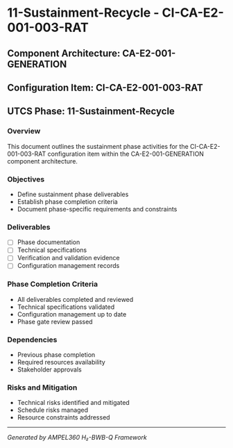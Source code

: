 # 11-Sustainment-Recycle - CI-CA-E2-001-003-RAT

## Component Architecture: CA-E2-001-GENERATION
## Configuration Item: CI-CA-E2-001-003-RAT
## UTCS Phase: 11-Sustainment-Recycle

### Overview
This document outlines the sustainment phase activities for the CI-CA-E2-001-003-RAT configuration item within the CA-E2-001-GENERATION component architecture.

### Objectives
- Define sustainment phase deliverables
- Establish phase completion criteria
- Document phase-specific requirements and constraints

### Deliverables
- [ ] Phase documentation
- [ ] Technical specifications
- [ ] Verification and validation evidence
- [ ] Configuration management records

### Phase Completion Criteria
- All deliverables completed and reviewed
- Technical specifications validated
- Configuration management up to date
- Phase gate review passed

### Dependencies
- Previous phase completion
- Required resources availability
- Stakeholder approvals

### Risks and Mitigation
- Technical risks identified and mitigated
- Schedule risks managed
- Resource constraints addressed

---
*Generated by AMPEL360 H₂-BWB-Q Framework*
